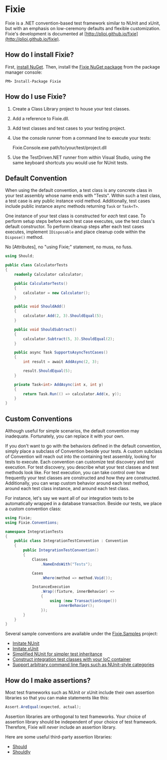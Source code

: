 # Fixie

Fixie is a .NET convention-based test framework similar to NUnit and xUnit, but with an emphasis on low-ceremony defaults and flexible customization. Fixie's development is documented at [http://plioi.github.io/fixie](http://plioi.github.io/fixie).

## How do I install Fixie?

First, [install NuGet](http://docs.nuget.org/docs/start-here/installing-nuget). Then, install the [Fixie NuGet package](https://www.nuget.org/packages/Fixie) from the package manager console:

    PM> Install-Package Fixie

## How do I use Fixie?

1. Create a Class Library project to house your test classes.
2. Add a reference to Fixie.dll.
3. Add test classes and test cases to your testing project.
4. Use the console runner from a command line to execute your tests:

    Fixie.Console.exe path/to/your/test/project.dll
5. Use the TestDriven.NET runner from within Visual Studio, using the same keyboard shortcuts you would use for NUnit tests.

## Default Convention

When using the default convention, a test class is any concrete class in your test assembly whose name ends with "Tests".  Within such a test class, a test case is any public instance void method.  Additionally, test cases include public instance async methods returning `Task` or `Task<T>`.

One instance of your test class is constructed for *each* test case. To perform setup steps before each test case executes, use the test class's default constructor. To perform cleanup steps after each test cases executes, implement `IDisposable` and place cleanup code within the `Dispose()` method.

No [Attributes], no "using Fixie;" statement, no muss, no fuss.

```cs
using Should;

public class CalculatorTests
{
    readonly Calculator calculator;

    public CalculatorTests()
    {
        calculator = new Calculator();
    }

    public void ShouldAdd()
    {
        calculator.Add(2, 3).ShouldEqual(5);
    }

    public void ShouldSubtract()
    {
        calculator.Subtract(5, 3).ShouldEqual(2);
    }

    public async Task SupportsAsyncTestCases()
    {
        int result = await AddAsync(2, 3);

        result.ShouldEqual(5);
    }

    private Task<int> AddAsync(int x, int y)
    {
        return Task.Run(() => calculator.Add(x, y));
    }
}
```

## Custom Conventions

Although useful for simple scenarios, the default convention may inadequate. Fortunately, you can replace it with your own.

If you don't want to go with the behaviors defined in the default convention, simply place a subclass of Convention beside your tests.  A custom subclass of Convention will reach out into the containing test assembly, looking for tests to execute.  Each convention can customize test discovery and test execution.  For test discovery, you describe what your test classes and test methods look like.  For test execution, you can take control over how frequently your test classes are constructed and how they are constructed.  Additionally, you can wrap custom behavior around each test method, around each test class instance, and around each test class.

For instance, let's say we want all of our integration tests to be automatically wrapped in a database transaction.  Beside our tests, we place a custom convention class:

```cs
using Fixie;
using Fixie.Conventions;

namespace IntegrationTests
{
    public class IntegrationTestConvention : Convention
    {
        public IntegrationTestConvention()
        {
            Classes
                .NameEndsWith("Tests");

            Cases
                .Where(method => method.Void());

            InstanceExecution
                .Wrap((fixture, innerBehavior) =>
                {
                    using (new TransactionScope())
                        innerBehavior();
                });
        }
    }
}
```

Several sample conventions are available under the [Fixie.Samples](https://github.com/plioi/fixie/tree/master/src/Fixie.Samples) project:

* [Imitate NUnit](https://github.com/plioi/fixie/blob/master/src/Fixie.Samples/NUnitStyle/CustomConvention.cs)
* [Imitate xUnit](https://github.com/plioi/fixie/blob/master/src/Fixie.Samples/xUnitStyle/CustomConvention.cs)
* [Simplified NUnit for simpler test inheritance](https://github.com/plioi/fixie/blob/master/src/Fixie.Samples/LowCeremony/CustomConvention.cs)
* [Construct integration test classes with your IoC container](https://github.com/plioi/fixie/blob/master/src/Fixie.Samples/IoC/CustomConvention.cs)
* [Support arbitrary command line flags such as NUnit-style categories](https://github.com/plioi/fixie/blob/master/src/Fixie.Samples/Categories/CustomConvention.cs)

## How do I make assertions?

Most test frameworks such as NUnit or xUnit include their own assertion libraries so that you can make statements like this:

```cs
Assert.AreEqual(expected, actual);
```

Assertion libraries are orthogonal to test frameworks.  Your choice of assertion library should be independent of your choice of test framework.  Therefore, Fixie will *never* include an assertion library.

Here are some useful third-party assertion libraries:

* [Should](http://nuget.org/packages/Should/)
* [Shouldly](http://nuget.org/packages/Shouldly/)

